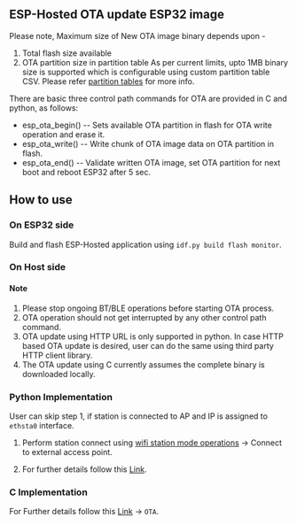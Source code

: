 ## **ESP-Hosted OTA update ESP32 image**

Please note, Maximum size of New OTA image binary depends upon -
1. Total flash size available
2. OTA partition size in partition table
As per current limits, upto 1MB binary size is supported which is configurable using custom partition table CSV. Please refer [partition tables](https://docs.espressif.com/projects/esp-idf/en/latest/esp32/api-guides/partition-tables.html) for more info.

There are basic three control path commands for OTA are provided in C and python, as follows:
* esp_ota_begin() -- Sets available OTA partition in flash for OTA write operation and erase it.
* esp_ota_write() -- Write chunk of OTA image data on OTA partition in flash.
* esp_ota_end()   -- Validate written OTA image, set OTA partition for next boot and reboot ESP32 after 5 sec.

## **How to use**

### On ESP32 side
Build and flash ESP-Hosted application using `idf.py build flash monitor`.

### On Host side

#### Note
1. Please stop ongoing BT/BLE operations before starting OTA process.
2. OTA operation should not get interrupted by any other control path command.
3. OTA update using HTTP URL is only supported in python. In case HTTP based OTA update is desired, user can do the same using third party HTTP client library.
4. The OTA update using C currently assumes the complete binary is downloaded locally.

### Python Implementation
User can skip step 1, if station is connected to AP and IP is assigned to `ethsta0` interface.

1. Perform station connect using [wifi station mode operations](Getting_started.md#111-wi-fi-station-mode-operations)
-> Connect to external access point.

2. For further details follow this [Link](../common/python_demo.md#ota-update).

### C Implementation

For Further details follow this [Link](../common/c_demo.md#some-points-to-note) -> `OTA`.
